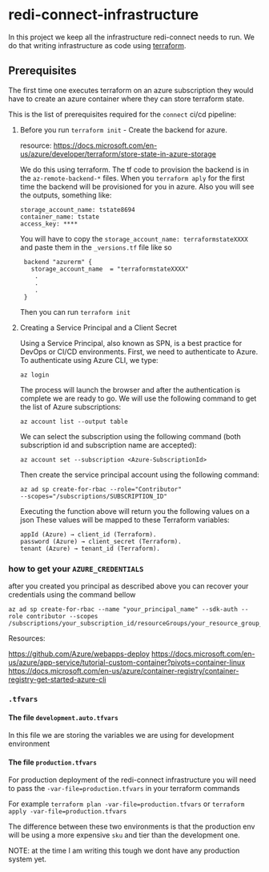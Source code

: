 # redi-connect-infrastructure

In this project we keep all the infrastructure redi-connect needs to run. We do that writing infrastructure as code using [terraform](https://www.terraform.io/).

## Prerequisites

The first time one executes terraform on an azure subscription they would have to create an azure container where they can store terraform state.


This is the list of prerequisites required for the `connect` ci/cd pipeline:

1. Before you run `terraform init` - Create the backend for azure.

    resource:  https://docs.microsoft.com/en-us/azure/developer/terraform/store-state-in-azure-storage
    
    We do this using terraform. The tf code to provision the backend is in the `az-remote-backend-*` files.
    When you `terraform aply` for the first time the backend will be provisioned for you in azure.
    Also you will see the outputs, something like:
    
    ```
    storage_account_name: tstate8694
    container_name: tstate
    access_key: ****
    
    ``` 
    You will have to copy the `storage_account_name: terraformstateXXXX` and paste them in the `_versions.tf` file like so
    ```
     backend "azurerm" {
       storage_account_name  = "terraformstateXXXX"
        .
        .
        .
     }
    ```
    
    Then you can run `terraform init`
    
2. Creating a Service Principal and a Client Secret

    Using a Service Principal, also known as SPN, is a best practice for DevOps or CI/CD environments.
    First, we need to authenticate to Azure. To authenticate using Azure CLI, we type:
    ```
    az login
    ```
    The process will launch the browser and after the authentication is complete we are ready to go.
    We will use the following command to get the list of Azure subscriptions:
    ```
    az account list --output table
    ```
    We can select the subscription using the following command (both subscription id and subscription name are accepted):
    ```
    az account set --subscription <Azure-SubscriptionId>
    ```
    Then create the service principal account using the following command:
    ```
    az ad sp create-for-rbac --role="Contributor" 
    --scopes="/subscriptions/SUBSCRIPTION_ID"
    ```
    Executing the function above will return you the following values on a json
    These values will be mapped to these Terraform variables:
    ```
    appId (Azure) → client_id (Terraform).
    password (Azure) → client_secret (Terraform).
    tenant (Azure) → tenant_id (Terraform).
    ```

### how to get your `AZURE_CREDENTIALS`

after you created you principal as described above you can recover your credentials using the command bellow
```
az ad sp create-for-rbac --name "your_principal_name" --sdk-auth --role contributor --scopes /subscriptions/your_subscription_id/resourceGroups/your_resource_group_name
```

Resources: 

https://github.com/Azure/webapps-deploy
https://docs.microsoft.com/en-us/azure/app-service/tutorial-custom-container?pivots=container-linux
https://docs.microsoft.com/en-us/azure/container-registry/container-registry-get-started-azure-cli


### `.tfvars`

#### The file `development.auto.tfvars`
In this file we are storing the variables we are using for development environment

#### The file `production.tfvars`
For production deployment of the redi-connect infrastructure you will need to pass the `-var-file=production.tfvars` in your terraform commands

For example `terraform plan -var-file=production.tfvars` or `terraform apply -var-file=production.tfvars` 

The difference between these two environments is that the production env will be using a more expensive `sku` and tier than the development one.

NOTE: at the time I am writing this tough we dont have any production system yet.